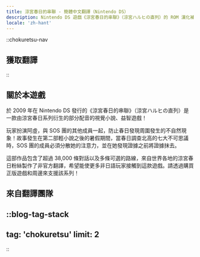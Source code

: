 ```yaml
---
title: 涼宮春日的串聯 - 簡體中文翻譯（Nintendo DS）
description: Nintendo DS 遊戲《涼宮春日的串聯》（涼宮ハルヒの直列）的 ROM 漢化補丁
locale: 'zh-hant'
---
```


::chokuretsu-nav
## 獲取翻譯
::

## 關於本遊戲
於 2009 年在 Nintendo DS 發行的《涼宮春日的串聯》（涼宮ハルヒの直列）是一款由涼宮春日系列衍生的部分配音的視覺小說、益智遊戲！

玩家扮演阿虛，與 SOS 團的其他成員一起，防止春日發現周圍發生的不自然現象！故事發生在第二部輕小說之後的暑假期間，當春日調查北高的七大不可思議時，SOS 團的成員必須分散她的注意力，並在她發現證據之前將證據抹去。

這部作品包含了超過 38,000 條對話以及多條可選的路線，來自世界各地的涼宮春日粉絲製作了非官方翻譯，希望能使更多非日語玩家接觸到這款遊戲。請透過購買正版遊戲和周邊來支援該系列！

## 來自翻譯團隊
::blog-tag-stack
---
tag: 'chokuretsu'
limit: 2
---
::
